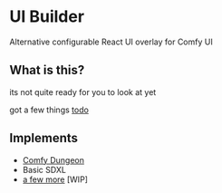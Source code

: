 # UI Builder

Alternative configurable React UI overlay for Comfy UI

## What is this?

its not quite ready for you to look at yet

got a few things [todo](./TODO.md)

## Implements

- [Comfy Dungeon](https://github.com/cubiq/Comfy_Dungeon)
- Basic SDXL
- [a few more](./src/configs/) [WIP]
